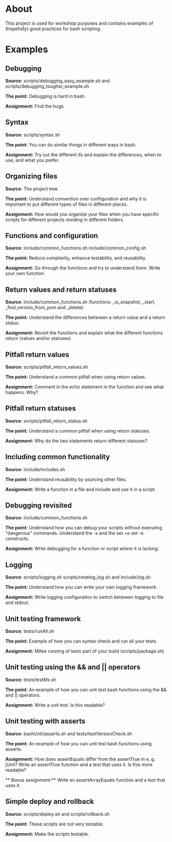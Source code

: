 # About

This project is used for workshop purposes and contains examples of (hopefully) good practices for bash scripting.

# Examples

## Debugging

**Source:** scripts/debugging\_easy\_example.sh and scripts/debugging\_tougher\_example.sh                                      

**The point:** Debugging is hard in bash.

**Assignment:** Find the bugs.

## Syntax

**Source:** scripts/syntax.sh

**The point:** You can do similar things in different ways in bash.

**Assignment:** Try out the different ifs and explain the differences, when to use, and what you prefer.

## Organizing files

**Source:** The project tree.

**The point:** Understand convention over configuration and why it is important to put different types of files in different places.

**Assignment:** How would you organize your files when you have specific scripts for different projects residing in different folders.

## Functions and configuration

**Source:** include/common\_functions.sh include/common\_config.sh

**The point:** Reduce complexity, enhance testability, and reusability.

**Assignment:** Go through the functions and try to understand them. Write your own function.

## Return values and return statuses

**Source:** include/common\_functions.sh (functions: \_is\_snapshot, \_start, \_find\_version\_from\_pom and \_delete)

**The point:** Understand the differences betwwen a return value and a return status.

**Assignment:** Revisit the functions and explain what the different functions return (values and/or statuses)

## Pitfall return values

**Source:** scripts/pitfall\_return\_values.sh

**The point:** Understand a common pitfall when using return values.

**Assignment:** Comment in the echo statement in the function and see what happens. Why?

## Pitfall return statuses
**Source:** scripts/pitfall\_return\_status.sh

**The point:** Understand a common pitfall when using return statuses.

**Assignment:** Why do the two statements return different statuses?

## Including common functionality

**Source:** include/includes.sh

**The point:** Understand reusability by sourcing other files.

**Assignment:** Write a function in a file and include and use it in a script.

## Debugging revisited

**Source:** include/common\_functions.sh

**The point:** Understand how you can debug your scripts without executing "dangerous" commands. Understand the -x and the set +e set -e constructs.

**Assignment:** Write debugging for a function or script where it is lacking.

## Logging

**Source:** scripts/logging.sh scripts/rotating\_log.sh  and include/log.sh

**The point:** Understand how you can write your own logging framework.

**Assignment:** Write logging configuration to switch betwwen logging to file and stdout.

## Unit testing framework

**Source:** tests/runAll.sh

**The point:** Example of how you can syntax check and run all your tests.

**Assignment:** MAke running of tests part of your build (scripts/package.sh)

## Unit testing using the && and || operators

**Source:** tests/testMs.sh

**The point:** An example of how you can unit test bash functions using the && and || operators.

**Assignment:** Write a unit test. Is this readable?

## Unit testing with asserts

**Source:** bashUnit/asserts.sh and tests/testVersionCheck.sh

**The point:** An example of how you can unit test bash functions using asserts.

**Assignment:** How does assertEquals differ from the assertTrue in e. g. jUnit? Write an assertTrue function and a test that uses it. Is this more readable?

** Bonus assignment:** Write an assertArrayEquals function and a test that uses it.

## Simple deploy and rollback

**Source:** scripts/deploy.sh and scripts/rollback.sh

**The point:** These scripts are not very testable.

**Assignment:** Make the scripts testable.


